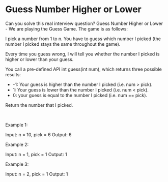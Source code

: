 # Guess Number Higher or Lower

Can you solve this real interview question? Guess Number Higher or Lower - We are playing the Guess Game. The game is as follows:

I pick a number from 1 to n. You have to guess which number I picked (the number I picked stays the same throughout the game).

Every time you guess wrong, I will tell you whether the number I picked is higher or lower than your guess.

You call a pre-defined API int guess(int num), which returns three possible results:

 * -1: Your guess is higher than the number I picked (i.e. num > pick).
 * 1: Your guess is lower than the number I picked (i.e. num < pick).
 * 0: your guess is equal to the number I picked (i.e. num == pick).

Return the number that I picked.

 

Example 1:


Input: n = 10, pick = 6
Output: 6


Example 2:


Input: n = 1, pick = 1
Output: 1


Example 3:


Input: n = 2, pick = 1
Output: 1